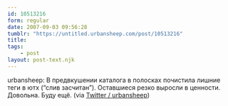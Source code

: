 ```yaml
---
id: 10513216
form: regular
date: 2007-09-03 09:56:28
tumblr: "https://untitled.urbansheep.com/post/10513216"
title:
tags:
    - post
layout: post-text.njk
---
```


<p>urbansheep: В предвкушении каталога в полосках почистила лишние теги в ютх (&ldquo;слив засчитан&rdquo;). Оставшиеся резко выросли в ценности. Довольна. Буду ещё. (via <a href="http://twitter.com/urbansheep/statuses/243768922">Twitter / urbansheep</a>)</p>


